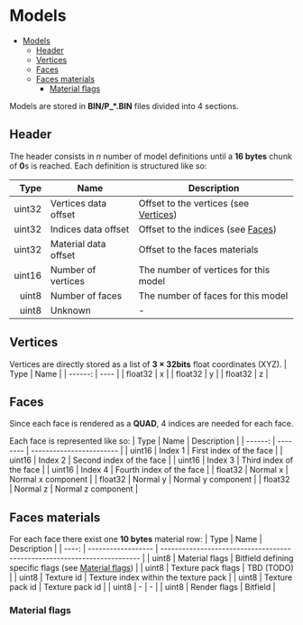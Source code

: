 # Models

- [Models](#models)
  - [Header](#header)
  - [Vertices](#vertices)
  - [Faces](#faces)
  - [Faces materials](#faces-materials)
    - [Material flags](#material-flags)

Models are stored in **BIN/P_*.BIN** files divided into 4 sections.

## Header
The header consists in *n* number of model definitions until a **16 bytes** chunk of **0**s is reached. Each definition is structured like so:

|   Type | Name                 | Description                                        |
| -----: | -------------------- | -------------------------------------------------- |
| uint32 | Vertices data offset | Offset to the vertices (see [Vertices](#vertices)) |
| uint32 | Indices data offset  | Offset to the indices (see [Faces](#faces))        |
| uint32 | Material data offset | Offset to the faces materials                      |
| uint16 | Number of vertices   | The number of vertices for this model              |
|  uint8 | Number of faces      | The number of faces for this model                 |
|  uint8 | Unknown              | -                                                  |

## Vertices
Vertices are directly stored as a list of **3 &times; 32bits** float coordinates (XYZ).
|    Type | Name |
| ------: | ---- |
| float32 | x    |
| float32 | y    |
| float32 | z    |

## Faces
Since each face is rendered as a **QUAD**, 4 indices are needed for each face.

Each face is represented like so:
|    Type | Name     | Description              |
| ------: | -------- | ------------------------ |
|  uint16 | Index 1  | First index of the face  |
|  uint16 | Index 2  | Second index of the face |
|  uint16 | Index 3  | Third index of the face  |
|  uint16 | Index 4  | Fourth index of the face |
| float32 | Normal x | Normal x component       |
| float32 | Normal y | Normal y component       |
| float32 | Normal z | Normal z component       |


## Faces materials
For each face there exist one **10 bytes** material row:
|  Type | Name               | Description                                                              |
| ----: | ------------------ | ------------------------------------------------------------------------ |
| uint8 | Material flags     | Bitfield defining specific flags (see [Material flags](#material-flags)) |
| uint8 | Texture pack flags | TBD (TODO)                                                               |
| uint8 | Texture id         | Texture index within the texture pack                                    |
| uint8 | Texture pack id    | Texture pack id                                                          |
| uint8 | -                  | -                                                                        |
| uint8 | Render flags       | Bitfield                                                                 |

### Material flags
